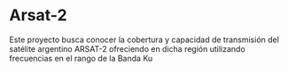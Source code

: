 # Arsat-2
Este proyecto busca conocer la cobertura y capacidad de transmisión del satélite argentino ARSAT-2 ofreciendo en dicha región utilizando frecuencias en el rango de la Banda Ku
